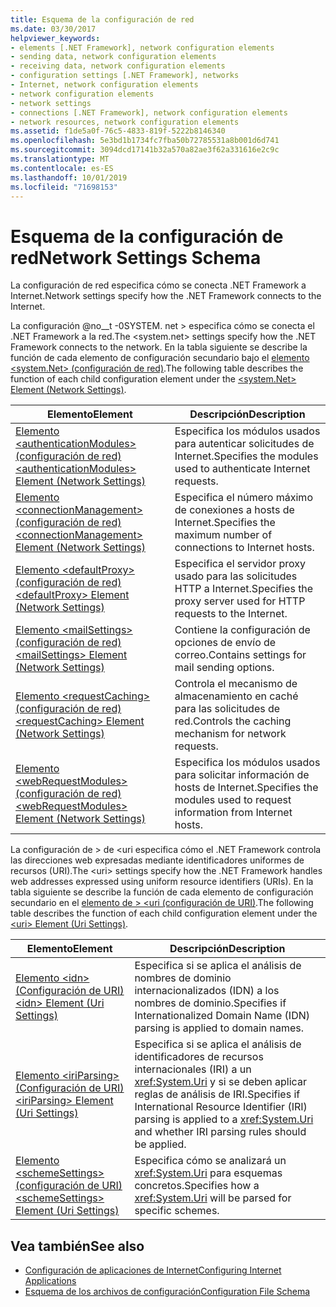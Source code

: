 ```yaml
---
title: Esquema de la configuración de red
ms.date: 03/30/2017
helpviewer_keywords:
- elements [.NET Framework], network configuration elements
- sending data, network configuration elements
- receiving data, network configuration elements
- configuration settings [.NET Framework], networks
- Internet, network configuration elements
- network configuration elements
- network settings
- connections [.NET Framework], network configuration elements
- network resources, network configuration elements
ms.assetid: f1de5a0f-76c5-4833-819f-5222b8146340
ms.openlocfilehash: 5e3bd1b1734fc7fba50b72785531a8b001d6d741
ms.sourcegitcommit: 3094dcd17141b32a570a82ae3f62a331616e2c9c
ms.translationtype: MT
ms.contentlocale: es-ES
ms.lasthandoff: 10/01/2019
ms.locfileid: "71698153"
---
```

# <a name="network-settings-schema"></a><span data-ttu-id="ef188-102">Esquema de la configuración de red</span><span class="sxs-lookup"><span data-stu-id="ef188-102">Network Settings Schema</span></span>
<span data-ttu-id="ef188-103">La configuración de red especifica cómo se conecta .NET Framework a Internet.</span><span class="sxs-lookup"><span data-stu-id="ef188-103">Network settings specify how the .NET Framework connects to the Internet.</span></span>

<span data-ttu-id="ef188-104">La configuración @no__t -0SYSTEM. net > especifica cómo se conecta el .NET Framework a la red.</span><span class="sxs-lookup"><span data-stu-id="ef188-104">The \<system.net> settings specify how the .NET Framework connects to the network.</span></span> <span data-ttu-id="ef188-105">En la tabla siguiente se describe la función de cada elemento de configuración secundario bajo el [elemento \<system.Net> (configuración de red)](system-net-element-network-settings.md).</span><span class="sxs-lookup"><span data-stu-id="ef188-105">The following table describes the function of each child configuration element under the [\<system.Net> Element (Network Settings)](system-net-element-network-settings.md).</span></span>  
  
|<span data-ttu-id="ef188-106">Elemento</span><span class="sxs-lookup"><span data-stu-id="ef188-106">Element</span></span>|<span data-ttu-id="ef188-107">Descripción</span><span class="sxs-lookup"><span data-stu-id="ef188-107">Description</span></span>|  
|-------------|-----------------|  
|[<span data-ttu-id="ef188-108">Elemento \<authenticationModules> (configuración de red)</span><span class="sxs-lookup"><span data-stu-id="ef188-108">\<authenticationModules> Element (Network Settings)</span></span>](authenticationmodules-element-network-settings.md)|<span data-ttu-id="ef188-109">Especifica los módulos usados para autenticar solicitudes de Internet.</span><span class="sxs-lookup"><span data-stu-id="ef188-109">Specifies the modules used to authenticate Internet requests.</span></span>|  
|[<span data-ttu-id="ef188-110">Elemento \<connectionManagement> (configuración de red)</span><span class="sxs-lookup"><span data-stu-id="ef188-110">\<connectionManagement> Element (Network Settings)</span></span>](connectionmanagement-element-network-settings.md)|<span data-ttu-id="ef188-111">Especifica el número máximo de conexiones a hosts de Internet.</span><span class="sxs-lookup"><span data-stu-id="ef188-111">Specifies the maximum number of connections to Internet hosts.</span></span>|  
|[<span data-ttu-id="ef188-112">Elemento \<defaultProxy> (configuración de red)</span><span class="sxs-lookup"><span data-stu-id="ef188-112">\<defaultProxy> Element (Network Settings)</span></span>](defaultproxy-element-network-settings.md)|<span data-ttu-id="ef188-113">Especifica el servidor proxy usado para las solicitudes HTTP a Internet.</span><span class="sxs-lookup"><span data-stu-id="ef188-113">Specifies the proxy server used for HTTP requests to the Internet.</span></span>|  
|[<span data-ttu-id="ef188-114">Elemento \<mailSettings> (configuración de red)</span><span class="sxs-lookup"><span data-stu-id="ef188-114">\<mailSettings> Element (Network Settings)</span></span>](mailsettings-element-network-settings.md)|<span data-ttu-id="ef188-115">Contiene la configuración de opciones de envío de correo.</span><span class="sxs-lookup"><span data-stu-id="ef188-115">Contains settings for mail sending options.</span></span>|  
|[<span data-ttu-id="ef188-116">Elemento \<requestCaching> (configuración de red)</span><span class="sxs-lookup"><span data-stu-id="ef188-116">\<requestCaching> Element (Network Settings)</span></span>](requestcaching-element-network-settings.md)|<span data-ttu-id="ef188-117">Controla el mecanismo de almacenamiento en caché para las solicitudes de red.</span><span class="sxs-lookup"><span data-stu-id="ef188-117">Controls the caching mechanism for network requests.</span></span>|  
|[<span data-ttu-id="ef188-118">Elemento \<webRequestModules> (configuración de red)</span><span class="sxs-lookup"><span data-stu-id="ef188-118">\<webRequestModules> Element (Network Settings)</span></span>](webrequestmodules-element-network-settings.md)|<span data-ttu-id="ef188-119">Especifica los módulos usados para solicitar información de hosts de Internet.</span><span class="sxs-lookup"><span data-stu-id="ef188-119">Specifies the modules used to request information from Internet hosts.</span></span>|  
  
<span data-ttu-id="ef188-120">La configuración de > de \<uri especifica cómo el .NET Framework controla las direcciones web expresadas mediante identificadores uniformes de recursos (URI).</span><span class="sxs-lookup"><span data-stu-id="ef188-120">The \<uri> settings specify how the .NET Framework handles web addresses expressed using uniform resource identifiers (URIs).</span></span> <span data-ttu-id="ef188-121">En la tabla siguiente se describe la función de cada elemento de configuración secundario en el [elemento de > \<uri (configuración de URI)](uri-element-uri-settings.md).</span><span class="sxs-lookup"><span data-stu-id="ef188-121">The following table describes the function of each child configuration element under the [\<uri> Element (Uri Settings)](uri-element-uri-settings.md).</span></span>  
  
|<span data-ttu-id="ef188-122">Elemento</span><span class="sxs-lookup"><span data-stu-id="ef188-122">Element</span></span>|<span data-ttu-id="ef188-123">Descripción</span><span class="sxs-lookup"><span data-stu-id="ef188-123">Description</span></span>|  
|-------------|-----------------|  
|[<span data-ttu-id="ef188-124">Elemento \<idn> (Configuración de URI)</span><span class="sxs-lookup"><span data-stu-id="ef188-124">\<idn> Element (Uri Settings)</span></span>](idn-element-uri-settings.md)|<span data-ttu-id="ef188-125">Especifica si se aplica el análisis de nombres de dominio internacionalizados (IDN) a los nombres de dominio.</span><span class="sxs-lookup"><span data-stu-id="ef188-125">Specifies if Internationalized Domain Name (IDN) parsing is applied to domain names.</span></span>|  
|[<span data-ttu-id="ef188-126">Elemento \<iriParsing> (Configuración de URI)</span><span class="sxs-lookup"><span data-stu-id="ef188-126">\<iriParsing> Element (Uri Settings)</span></span>](iriparsing-element-uri-settings.md)|<span data-ttu-id="ef188-127">Especifica si se aplica el análisis de identificadores de recursos internacionales (IRI) a un <xref:System.Uri> y si se deben aplicar reglas de análisis de IRI.</span><span class="sxs-lookup"><span data-stu-id="ef188-127">Specifies if International Resource Identifier (IRI) parsing is applied to a <xref:System.Uri> and whether IRI parsing rules should be applied.</span></span>|  
|[<span data-ttu-id="ef188-128">Elemento \<schemeSettings> (configuración de URI)</span><span class="sxs-lookup"><span data-stu-id="ef188-128">\<schemeSettings> Element (Uri Settings)</span></span>](schemesettings-element-uri-settings.md)|<span data-ttu-id="ef188-129">Especifica cómo se analizará un <xref:System.Uri> para esquemas concretos.</span><span class="sxs-lookup"><span data-stu-id="ef188-129">Specifies how a <xref:System.Uri> will be parsed for specific schemes.</span></span>|  
  
## <a name="see-also"></a><span data-ttu-id="ef188-130">Vea también</span><span class="sxs-lookup"><span data-stu-id="ef188-130">See also</span></span>

- [<span data-ttu-id="ef188-131">Configuración de aplicaciones de Internet</span><span class="sxs-lookup"><span data-stu-id="ef188-131">Configuring Internet Applications</span></span>](../../../network-programming/configuring-internet-applications.md)
- [<span data-ttu-id="ef188-132">Esquema de los archivos de configuración</span><span class="sxs-lookup"><span data-stu-id="ef188-132">Configuration File Schema</span></span>](../index.md)
